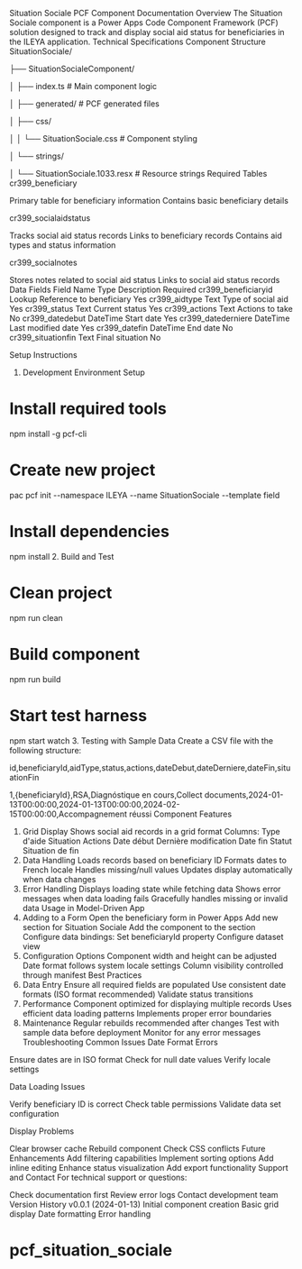 Situation Sociale PCF Component Documentation
Overview
The Situation Sociale component is a Power Apps Code Component Framework (PCF) solution designed to track and display social aid status for beneficiaries in the ILEYA application.
Technical Specifications
Component Structure
SituationSociale/

├── SituationSocialeComponent/       

│   ├── index.ts                     # Main component logic

│   ├── generated/                   # PCF generated files

│   ├── css/

│   │   └── SituationSociale.css    # Component styling

│   └── strings/

│       └── SituationSociale.1033.resx # Resource strings
Required Tables
cr399_beneficiary

Primary table for beneficiary information
Contains basic beneficiary details

cr399_socialaidstatus

Tracks social aid status records
Links to beneficiary records
Contains aid types and status information

cr399_socialnotes

Stores notes related to social aid status
Links to social aid status records
Data Fields
Field Name
Type
Description
Required
cr399_beneficiaryid
Lookup
Reference to beneficiary
Yes
cr399_aidtype
Text
Type of social aid
Yes
cr399_status
Text
Current status
Yes
cr399_actions
Text
Actions to take
No
cr399_datedebut
DateTime
Start date
Yes
cr399_datederniere
DateTime
Last modified date
Yes
cr399_datefin
DateTime
End date
No
cr399_situationfin
Text
Final situation
No

Setup Instructions
1. Development Environment Setup
# Install required tools

npm install -g pcf-cli

# Create new project

pac pcf init --namespace ILEYA --name SituationSociale --template field

# Install dependencies

npm install
2. Build and Test
# Clean project

npm run clean

# Build component

npm run build

# Start test harness

npm start watch
3. Testing with Sample Data
Create a CSV file with the following structure:

id,beneficiaryId,aidType,status,actions,dateDebut,dateDerniere,dateFin,situationFin

1,{beneficiaryId},RSA,Diagnóstique en cours,Collect documents,2024-01-13T00:00:00,2024-01-13T00:00:00,2024-02-15T00:00:00,Accompagnement réussi
Component Features
1. Grid Display
Shows social aid records in a grid format
Columns:
Type d'aide
Situation
Actions
Date début
Dernière modification
Date fin
Statut
Situation de fin
2. Data Handling
Loads records based on beneficiary ID
Formats dates to French locale
Handles missing/null values
Updates display automatically when data changes
3. Error Handling
Displays loading state while fetching data
Shows error messages when data loading fails
Gracefully handles missing or invalid data
Usage in Model-Driven App
1. Adding to a Form
Open the beneficiary form in Power Apps
Add new section for Situation Sociale
Add the component to the section
Configure data bindings:
Set beneficiaryId property
Configure dataset view
2. Configuration Options
Component width and height can be adjusted
Date format follows system locale settings
Column visibility controlled through manifest
Best Practices
1. Data Entry
Ensure all required fields are populated
Use consistent date formats (ISO format recommended)
Validate status transitions
2. Performance
Component optimized for displaying multiple records
Uses efficient data loading patterns
Implements proper error boundaries
3. Maintenance
Regular rebuilds recommended after changes
Test with sample data before deployment
Monitor for any error messages
Troubleshooting
Common Issues
Date Format Errors

Ensure dates are in ISO format
Check for null date values
Verify locale settings

Data Loading Issues

Verify beneficiary ID is correct
Check table permissions
Validate data set configuration

Display Problems

Clear browser cache
Rebuild component
Check CSS conflicts
Future Enhancements
Add filtering capabilities
Implement sorting options
Add inline editing
Enhance status visualization
Add export functionality
Support and Contact
For technical support or questions:

Check documentation first
Review error logs
Contact development team
Version History
v0.0.1 (2024-01-13)
Initial component creation
Basic grid display
Date formatting
Error handling

# pcf_situation_sociale
